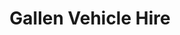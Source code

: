 ---
title: "Gallen Vehicle Hire"
address: "Gallen Vehicle Hire, 96A Drumlegagh Road South Drumquin, Omagh, Co. Tyrone, BT78 4TW"
tel: "+44 (0)28 8224 6966"
county: "Tyrone"
category: "Car Hire"
type: "Content"
lat: "54.651737213134766"
lng: "-7.410804271697998"
---